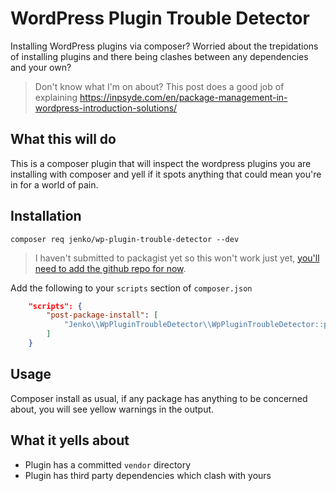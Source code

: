 # WordPress Plugin Trouble Detector

Installing WordPress plugins via composer? Worried about the trepidations of installing plugins and there being clashes between any dependencies and your own?

> Don't know what I'm on about? This post does a good job of explaining https://inpsyde.com/en/package-management-in-wordpress-introduction-solutions/

## What this will do

This is a composer plugin that will inspect the wordpress plugins you are installing with composer and yell if it spots anything that could mean you're in for a world of pain.

## Installation

`composer req jenko/wp-plugin-trouble-detector --dev`

> I haven't submitted to packagist yet so this won't work just yet, [you'll need to add the github repo for now](https://getcomposer.org/doc/05-repositories.md#loading-a-package-from-a-vcs-repository).

Add the following to your `scripts` section of `composer.json`

```json
    "scripts": {
        "post-package-install": [
            "Jenko\\WpPluginTroubleDetector\\WpPluginTroubleDetector::postPackageInstall"
        ]
    }
```

## Usage

Composer install as usual, if any package has anything to be concerned about, you will see yellow warnings in the output.

## What it yells about

* Plugin has a committed `vendor` directory
* Plugin has third party dependencies which clash with yours
